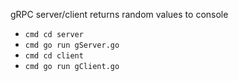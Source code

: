 gRPC server/client returns random values to console

- `cmd cd server`
- `cmd go run gServer.go`
- `cmd cd client`
- `cmd go run gClient.go`
